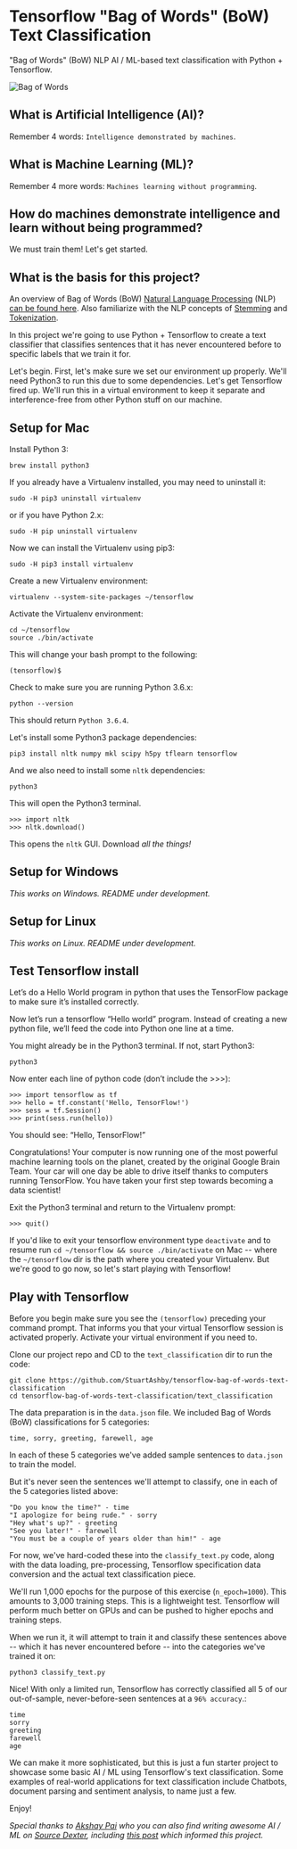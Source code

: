 # Tensorflow "Bag of Words" (BoW) Text Classification
"Bag of Words" (BoW) NLP AI / ML-based text classification with Python + Tensorflow.

![Bag of Words](https://i.ytimg.com/vi/OGK9SHt8SWg/maxresdefault.jpg)

## What is Artificial Intelligence (AI)?
Remember 4 words: ```Intelligence demonstrated by machines```.

## What is Machine Learning (ML)?
Remember 4 more words: ```Machines learning without programming```.

## How do machines demonstrate intelligence and learn without being programmed?
We must train them! Let's get started.

## What is the basis for this project?
An overview of Bag of Words (BoW) [Natural Language Processing](https://en.wikipedia.org/wiki/Natural-language_processing) (NLP) [can be found here](https://ongspxm.github.io/blog/2014/12/bag-of-words-natural-language-processing/). Also familiarize with the NLP concepts of [Stemming](https://nlp.stanford.edu/IR-book/html/htmledition/stemming-and-lemmatization-1.html) and [Tokenization](https://nlp.stanford.edu/IR-book/html/htmledition/tokenization-1.html).

In this project we're going to use Python + Tensorflow to create a text classifier that classifies sentences that it has never encountered before to specific labels that we train it for.

Let's begin. First, let's make sure we set our environment up properly. We'll need Python3 to run this due to some dependencies. Let's get Tensorflow fired up. We'll run this in a virtual environment to keep it separate and interference-free from other Python stuff on our machine.

## Setup for Mac
Install Python 3:
```
brew install python3
```

If you already have a Virtualenv installed, you may need to uninstall it:
```
sudo -H pip3 uninstall virtualenv
```
or if you have Python 2.x:
```
sudo -H pip uninstall virtualenv
```

Now we can install the Virtualenv using pip3:
```
sudo -H pip3 install virtualenv
```

Create a new Virtualenv environment:
```
virtualenv --system-site-packages ~/tensorflow
```

Activate the Virtualenv environment:
```
cd ~/tensorflow
source ./bin/activate
```

This will change your bash prompt to the following:
```
(tensorflow)$
```

Check to make sure you are running Python 3.6.x:
```
python --version
```

This should return ```Python 3.6.4```.

Let's install some Python3 package dependencies:
```
pip3 install nltk numpy mkl scipy h5py tflearn tensorflow
```

And we also need to install some ```nltk``` dependencies:
```
python3
```

This will open the Python3 terminal.
```
>>> import nltk
>>> nltk.download()
```

This opens the ```nltk``` GUI. Download *all the things!* 

## Setup for Windows
*This works on Windows. README under development.*

## Setup for Linux
*This works on Linux. README under development.*

## Test Tensorflow install
Let’s do a Hello World program in python that uses the TensorFlow package to make sure it’s installed correctly.

Now let’s run a tensorflow “Hello world” program. Instead of creating a new python file, we’ll feed the code into Python one line at a time.

You might already be in the Python3 terminal. If not, start Python3:
```
python3
```

Now enter each line of python code (don’t include the >>>):
```
>>> import tensorflow as tf
>>> hello = tf.constant('Hello, TensorFlow!')
>>> sess = tf.Session()
>>> print(sess.run(hello))

```

You should see: “Hello, TensorFlow!” 

Congratulations! Your computer is now running one of the most powerful machine learning tools on the planet, created by the original Google Brain Team. Your car will one day be able to drive itself thanks to computers running TensorFlow. You have taken your first step towards becoming a data scientist!

Exit the Python3 terminal and return to the Virtualenv prompt:
```
>>> quit()
```

If you'd like to exit your tensorflow environment type ```deactivate``` and to resume run ```cd ~/tensorflow && source ./bin/activate``` on Mac -- where the ```~/tensorflow``` dir is the path where you created your Virtualenv. But we're good to go now, so let's start playing with Tensorflow!

## Play with Tensorflow

Before you begin make sure you see the ```(tensorflow)``` preceding your command prompt. That informs you that your virtual Tensorflow session is activated properly. Activate your virtual environment if you need to.

Clone our project repo and CD to the ```text_classification``` dir to run the code:
```
git clone https://github.com/StuartAshby/tensorflow-bag-of-words-text-classification
cd tensorflow-bag-of-words-text-classification/text_classification
```

The data preparation is in the ```data.json``` file. We included Bag of Words (BoW) classifications for 5 categories:

```
time, sorry, greeting, farewell, age
```

In each of these 5 categories we've added sample sentences to ```data.json``` to train the model.

But it's never seen the sentences we'll attempt to classify, one in each of the 5 categories listed above:
```
"Do you know the time?" - time
"I apologize for being rude." - sorry
"Hey what's up?" - greeting
"See you later!" - farewell
"You must be a couple of years older than him!" - age
```

For now, we've hard-coded these into the ```classify_text.py``` code, along with the data loading, pre-processing, Tensorflow specification data conversion and the actual text classification piece.

We'll run 1,000 epochs for the purpose of this exercise (```n_epoch=1000```). This amounts to 3,000 training steps. This is a lightweight test. Tensorflow will perform much better on GPUs and can be pushed to higher epochs and training steps.

When we run it, it will attempt to train it and classify these sentences above -- which it has never encountered before -- into the categories we've trained it on:
```
python3 classify_text.py
```

Nice! With only a limited run, Tensorflow has correctly classified all 5 of our out-of-sample, never-before-seen sentences at a ```96% accuracy```.:
```
time
sorry
greeting
farewell
age
```

We can make it more sophisticated, but this is just a fun starter project to showcase some basic AI / ML using Tensorflow's text classification. Some examples of real-world applications for text classification include Chatbots, document parsing and sentiment analysis, to name just a few.

Enjoy!

*Special thanks to [Akshay Pai](https://github.com/akshaypai) who you can also find writing awesome AI / ML on [Source Dexter](https://sourcedexter.com/author/akshayhpai94/), including [this post](https://sourcedexter.com/tensorflow-text-classification-python/) which informed this project.*
